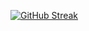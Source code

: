 [![GitHub Streak](http://github-readme-streak-stats.herokuapp.com?user=DanielJ-OBrien&theme=radical&date_format=j%20M%5B%20Y%5D)](https://git.io/streak-stats)
